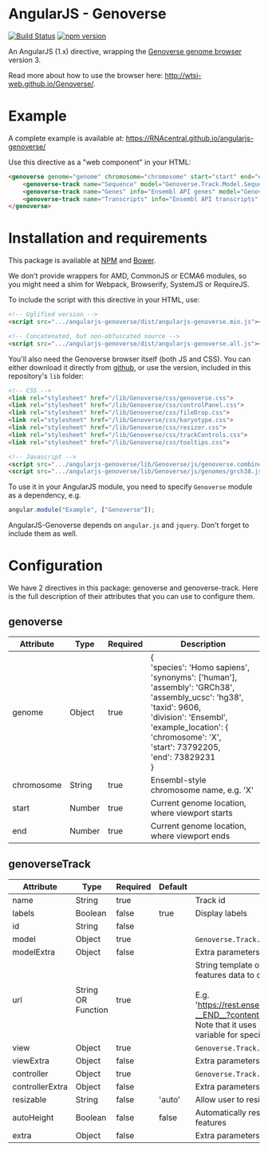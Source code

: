 AngularJS - Genoverse
=====================

[![Build Status](https://travis-ci.org/RNAcentral/angularjs-genoverse.svg?branch=master)](https://travis-ci.org/RNAcentral/angularjs-genoverse)
[![npm version](https://badge.fury.io/js/angularjs-genoverse.svg)](https://badge.fury.io/js/angularjs-genoverse)

An AngularJS (1.x) directive, wrapping the [Genoverse genome browser](https://github.com/wtsi-web/Genoverse) version 3.

Read more about how to use the browser here: http://wtsi-web.github.io/Genoverse/.

Example
=======

A complete example is available at: https://RNAcentral.github.io/angularjs-genoverse/

Use this directive as a "web component" in your HTML:

```HTML
<genoverse genome="genome" chromosome="chromosome" start="start" end="end">
    <genoverse-track name="Sequence" model="Genoverse.Track.Model.Sequence.Ensembl" view="Genoverse.Track.View.Sequence" controller="Genoverse.Track.Controller.Sequence" url="urls.sequence" resizable="auto" autoHeight="{{true}}" extra="{100000: false}"></genoverse-track>
    <genoverse-track name="Genes" info="Ensembl API genes" model="Genoverse.Track.Model.Gene.Ensembl" view="Genoverse.Track.View.Gene.Ensembl" controller="Genoverse.Track.Controller.Ensembl" url="urls.genes" resizable="auto" autoHeight="{{true}}"></genoverse-track>
    <genoverse-track name="Transcripts" info="Ensembl API transcripts" model="Genoverse.Track.Model.Transcript.Ensembl" view="Genoverse.Track.View.Transcript.Ensembl" controller="Genoverse.Track.Controller.Ensembl" url="urls.transcripts" resizable="auto" autoHeight="{{true}}"></genoverse-track>
</genoverse>
```


Installation and requirements
=============================

This package is available at [NPM](https://www.npmjs.com/package/angularjs-genoverse) and [Bower](https://github.com/RNAcentral/angularjs-genoverse).

We don't provide wrappers for AMD, CommonJS or ECMA6 modules, so you might need a shim for Webpack, Browserify, SystemJS or RequireJS.

To include the script with this directive in your HTML, use:

```HTML
<!-- Uglified version -->
<script src=".../angularjs-genoverse/dist/angularjs-genoverse.min.js"></script>

<!-- Concatenated, but non-obfuscated source -->
<script src=".../angularjs-genoverse/dist/angularjs-genoverse.all.js"></script>
```


You'll also need the Genoverse browser itself (both JS and CSS). You can either download it
directly from [github](https://github.com/wtsi-web/Genoverse), or use the version, included in this repository's `lib` folder:

```HTML
<!-- CSS -->
<link rel="stylesheet" href="/lib/Genoverse/css/genoverse.css">
<link rel="stylesheet" href="/lib/Genoverse/css/controlPanel.css">
<link rel="stylesheet" href="/lib/Genoverse/css/fileDrop.css">
<link rel="stylesheet" href="/lib/Genoverse/css/karyotype.css">
<link rel="stylesheet" href="/lib/Genoverse/css/resizer.css">
<link rel="stylesheet" href="/lib/Genoverse/css/trackControls.css">
<link rel="stylesheet" href="/lib/Genoverse/css/tooltips.css">

<!-- Javascript -->
<script src=".../angularjs-genoverse/lib/Genoverse/js/genoverse.combined.js"></script>
<script src=".../angularjs-genoverse/lib/Genoverse/js/genomes/grch38.js"></script>

```


To use it in your AngularJS module, you need to specify `Genoverse` module as a dependency, e.g.

```javascript
angular.module("Example", ["Genoverse"]);
```

AngularJS-Genoverse depends on `angular.js` and `jquery`. Don't forget to include them as well.

Configuration
=============

We have 2 directives in this package: genoverse and genoverse-track. Here is the full description of their attributes
that you can use to configure them.

genoverse
---------

Attribute  | Type   | Required | Description
---------- | ------ | -------- | -----------
genome     | Object | true     | {<br>   'species': 'Homo sapiens',<br>   'synonyms': ['human'],<br>   'assembly': 'GRCh38',<br>   'assembly_ucsc': 'hg38',<br>   'taxid': 9606,<br>   'division': 'Ensembl',<br>   'example_location': {<br>     'chromosome': 'X',<br>     'start': 73792205,<br>     'end': 73829231<br> }
chromosome | String | true     | Ensembl-style chromosome name, e.g. 'X'
start      | Number | true     | Current genome location, where viewport starts
end        | Number | true     | Current genome location, where viewport ends


genoverseTrack
--------------

Attribute       | Type               | Required | Default | Description
--------------- | ------------------ | -------- | ------- | -----------
name            | String             | true     |         | Track id
labels          | Boolean            | false    | true    | Display labels
id              | String             | false    |         |
model           | Object             | true     |         | `Genoverse.Track.Model` subclass
modelExtra      | Object             | false    |         | Extra parameters to extend your model with: `model.extend(modelExtra)`
url             | String OR Function | true     |         | String template or function that returns string template that track uses to download features data to display.<br><br> E.g. 'https://rest.ensemblgenomes.org/sequence/region/homo_sapiens/__CHR__:__START__-__END__?content-type=text/plain'.<br><br>Note that it uses `__CHR__`, `__START__` and `__END__` variables, but doesn't support a variable for species/genome.
view            | Object             | true     |         | `Genoverse.Track.View` subclass
viewExtra       | Object             | false    |         | Extra parameters to extend your view with: `view.extend(viewExtra)`
controller      | Object             | true     |         | `Genoverse.Track.Controller` subclass
controllerExtra | Object             | false    |         | Extra parameters to extend your controller with: `controller.extend(controllerExtra)`
resizable       | String             | false    | 'auto'  | Allow user to resize tracks by dragging a handle?
autoHeight      | Boolean            | false    | false   | Automatically resize tracks upon load to take as much space as is required to display all features
extra           | Object             | false    |         | Extra parameters to extend your track's configuration, e.g. `track.extend(extra)`

